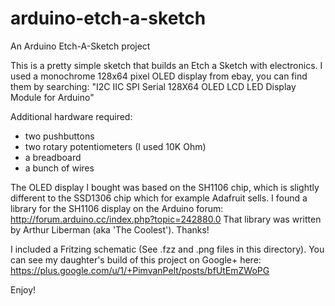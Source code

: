 arduino-etch-a-sketch
=====================

An Arduino Etch-A-Sketch project

This is a pretty simple sketch that builds an Etch a Sketch with electronics.
I used a monochrome 128x64 pixel OLED display from ebay, you can find them
by searching:
  "I2C IIC SPI Serial 128X64 OLED LCD LED Display Module for Arduino"

Additional hardware required:
- two pushbuttons
- two rotary potentiometers (I used 10K Ohm)
- a breadboard
- a bunch of wires

The OLED display I bought was based on the SH1106 chip, which is slightly
different to the SSD1306 chip which for example Adafruit sells. I found
a library for the SH1106 display on the Arduino forum:
  http://forum.arduino.cc/index.php?topic=242880.0
That library was written by Arthur Liberman (aka 'The Coolest'). Thanks!


I included a Fritzing schematic (See .fzz and .png files in this directory).
You can see my daughter's build of this project on Google+ here:
  https://plus.google.com/u/1/+PimvanPelt/posts/bfUtEmZWoPG

Enjoy!
